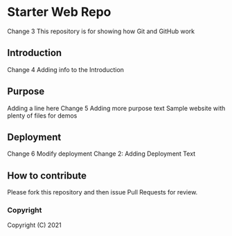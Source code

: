 # Starter Web Repo

Change 3
This repository is for showing how Git and GitHub work

## Introduction

Change 4
Adding info to the Introduction

## Purpose

Adding a line here
Change 5
Adding more purpose text
Sample website with plenty of files for demos

## Deployment

Change 6
Modify deployment
Change 2: Adding Deployment Text

## How to contribute

Please fork this repository and then issue Pull Requests for review.

### Copyright
Copyright (C) 2021
